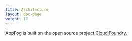 ```yaml
---
title: Architecture
layout: doc-page
weight: 17
---
```


AppFog is built on the open source project [Cloud Foundry](http://www.cloudfoundry.com/faq).


